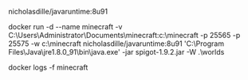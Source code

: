 nicholasdille/javaruntime:8u91

docker run -d --name minecraft -v C:\Users\Administrator\Documents\minecraft:c:\minecraft -p 25565 -p 25575 -w c:\minecraft nicholasdille/javaruntime:8u91 'C:\Program Files\Java\jre1.8.0_91\bin\java.exe' -jar spigot-1.9.2.jar -W .\worlds

docker logs -f minecraft
